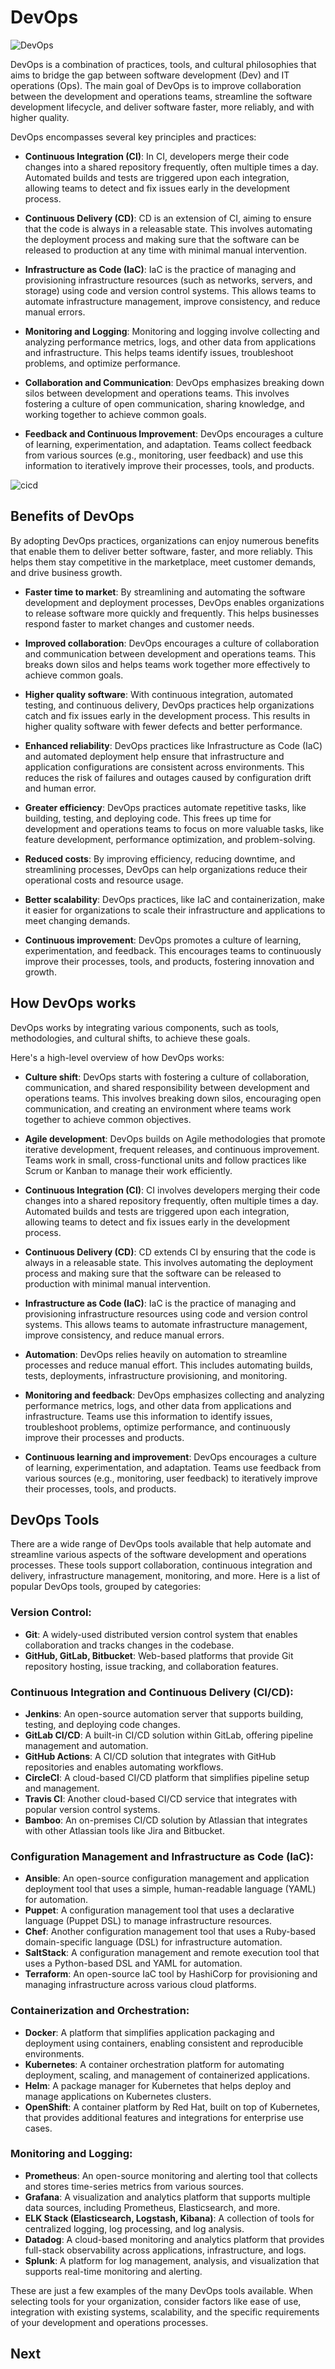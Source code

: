 # DevOps

![DevOps](../figs/mlops/devops/devops.png)

DevOps is a combination of practices, tools, and cultural philosophies that aims to bridge the gap between software development (Dev) and IT operations (Ops). The main goal of DevOps is to improve collaboration between the development and operations teams, streamline the software development lifecycle, and deliver software faster, more reliably, and with higher quality.

DevOps encompasses several key principles and practices:

- **Continuous Integration (CI)**: In CI, developers merge their code changes into a shared repository frequently, often multiple times a day. Automated builds and tests are triggered upon each integration, allowing teams to detect and fix issues early in the development process.

- **Continuous Delivery (CD)**: CD is an extension of CI, aiming to ensure that the code is always in a releasable state. This involves automating the deployment process and making sure that the software can be released to production at any time with minimal manual intervention.

- **Infrastructure as Code (IaC)**: IaC is the practice of managing and provisioning infrastructure resources (such as networks, servers, and storage) using code and version control systems. This allows teams to automate infrastructure management, improve consistency, and reduce manual errors.

- **Monitoring and Logging**: Monitoring and logging involve collecting and analyzing performance metrics, logs, and other data from applications and infrastructure. This helps teams identify issues, troubleshoot problems, and optimize performance.

- **Collaboration and Communication**: DevOps emphasizes breaking down silos between development and operations teams. This involves fostering a culture of open communication, sharing knowledge, and working together to achieve common goals.

- **Feedback and Continuous Improvement**: DevOps encourages a culture of learning, experimentation, and adaptation. Teams collect feedback from various sources (e.g., monitoring, user feedback) and use this information to iteratively improve their processes, tools, and products.

![cicd](../figs/mlops/devops/cicd.png)

## Benefits of DevOps

By adopting DevOps practices, organizations can enjoy numerous benefits that enable them to deliver better software, faster, and more reliably. This helps them stay competitive in the marketplace, meet customer demands, and drive business growth.

- **Faster time to market**: By streamlining and automating the software development and deployment processes, DevOps enables organizations to release software more quickly and frequently. This helps businesses respond faster to market changes and customer needs.

- **Improved collaboration**: DevOps encourages a culture of collaboration and communication between development and operations teams. This breaks down silos and helps teams work together more effectively to achieve common goals.

- **Higher quality software**: With continuous integration, automated testing, and continuous delivery, DevOps practices help organizations catch and fix issues early in the development process. This results in higher quality software with fewer defects and better performance.

- **Enhanced reliability**: DevOps practices like Infrastructure as Code (IaC) and automated deployment help ensure that infrastructure and application configurations are consistent across environments. This reduces the risk of failures and outages caused by configuration drift and human error.

- **Greater efficiency**: DevOps practices automate repetitive tasks, like building, testing, and deploying code. This frees up time for development and operations teams to focus on more valuable tasks, like feature development, performance optimization, and problem-solving.

- **Reduced costs**: By improving efficiency, reducing downtime, and streamlining processes, DevOps can help organizations reduce their operational costs and resource usage.

- **Better scalability**: DevOps practices, like IaC and containerization, make it easier for organizations to scale their infrastructure and applications to meet changing demands.

- **Continuous improvement**: DevOps promotes a culture of learning, experimentation, and feedback. This encourages teams to continuously improve their processes, tools, and products, fostering innovation and growth.

## How DevOps works

DevOps works by integrating various components, such as tools, methodologies, and cultural shifts, to achieve these goals.

Here's a high-level overview of how DevOps works:

- **Culture shift**: DevOps starts with fostering a culture of collaboration, communication, and shared responsibility between development and operations teams. This involves breaking down silos, encouraging open communication, and creating an environment where teams work together to achieve common objectives.

- **Agile development**: DevOps builds on Agile methodologies that promote iterative development, frequent releases, and continuous improvement. Teams work in small, cross-functional units and follow practices like Scrum or Kanban to manage their work efficiently.

- **Continuous Integration (CI)**: CI involves developers merging their code changes into a shared repository frequently, often multiple times a day. Automated builds and tests are triggered upon each integration, allowing teams to detect and fix issues early in the development process.

- **Continuous Delivery (CD)**: CD extends CI by ensuring that the code is always in a releasable state. This involves automating the deployment process and making sure that the software can be released to production with minimal manual intervention.

- **Infrastructure as Code (IaC)**: IaC is the practice of managing and provisioning infrastructure resources using code and version control systems. This allows teams to automate infrastructure management, improve consistency, and reduce manual errors.

- **Automation**: DevOps relies heavily on automation to streamline processes and reduce manual effort. This includes automating builds, tests, deployments, infrastructure provisioning, and monitoring.

- **Monitoring and feedback**: DevOps emphasizes collecting and analyzing performance metrics, logs, and other data from applications and infrastructure. Teams use this information to identify issues, troubleshoot problems, optimize performance, and continuously improve their processes and products.

- **Continuous learning and improvement**: DevOps encourages a culture of learning, experimentation, and adaptation. Teams use feedback from various sources (e.g., monitoring, user feedback) to iteratively improve their processes, tools, and products.

## DevOps Tools

There are a wide range of DevOps tools available that help automate and streamline various aspects of the software development and operations processes. These tools support collaboration, continuous integration and delivery, infrastructure management, monitoring, and more. Here is a list of popular DevOps tools, grouped by categories:

### Version Control:

- **Git**: A widely-used distributed version control system that enables collaboration and tracks changes in the codebase.
- **GitHub, GitLab, Bitbucket**: Web-based platforms that provide Git repository hosting, issue tracking, and collaboration features.

### Continuous Integration and Continuous Delivery (CI/CD):

- **Jenkins**: An open-source automation server that supports building, testing, and deploying code changes.
- **GitLab CI/CD**: A built-in CI/CD solution within GitLab, offering pipeline management and automation.
- **GitHub Actions**: A CI/CD solution that integrates with GitHub repositories and enables automating workflows.
- **CircleCI**: A cloud-based CI/CD platform that simplifies pipeline setup and management.
- **Travis CI**: Another cloud-based CI/CD service that integrates with popular version control systems.
- **Bamboo**: An on-premises CI/CD solution by Atlassian that integrates with other Atlassian tools like Jira and Bitbucket.

### Configuration Management and Infrastructure as Code (IaC):

- **Ansible**: An open-source configuration management and application deployment tool that uses a simple, human-readable language (YAML) for automation.
- **Puppet**: A configuration management tool that uses a declarative language (Puppet DSL) to manage infrastructure resources.
- **Chef**: Another configuration management tool that uses a Ruby-based domain-specific language (DSL) for infrastructure automation.
- **SaltStack**: A configuration management and remote execution tool that uses a Python-based DSL and YAML for automation.
- **Terraform**: An open-source IaC tool by HashiCorp for provisioning and managing infrastructure across various cloud platforms.

### Containerization and Orchestration:

- **Docker**: A platform that simplifies application packaging and deployment using containers, enabling consistent and reproducible environments.
- **Kubernetes**: A container orchestration platform for automating deployment, scaling, and management of containerized applications.
- **Helm**: A package manager for Kubernetes that helps deploy and manage applications on Kubernetes clusters.
- **OpenShift**: A container platform by Red Hat, built on top of Kubernetes, that provides additional features and integrations for enterprise use cases.

### Monitoring and Logging:

- **Prometheus**: An open-source monitoring and alerting tool that collects and stores time-series metrics from various sources.
- **Grafana**: A visualization and analytics platform that supports multiple data sources, including Prometheus, Elasticsearch, and more.
- **ELK Stack (Elasticsearch, Logstash, Kibana)**: A collection of tools for centralized logging, log processing, and log analysis.
- **Datadog**: A cloud-based monitoring and analytics platform that provides full-stack observability across applications, infrastructure, and logs.
- **Splunk**: A platform for log management, analysis, and visualization that supports real-time monitoring and alerting.

These are just a few examples of the many DevOps tools available. When selecting tools for your organization, consider factors like ease of use, integration with existing systems, scalability, and the specific requirements of your development and operations processes.

## Next

```{tableofcontents}

```
